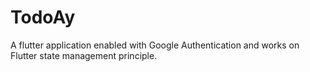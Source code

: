 # TodoAy

A flutter application enabled with Google Authentication and works on Flutter state management principle.

